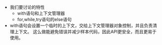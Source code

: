 * 我们要讨论的特性    * with语句和上下文管理器    * for,while,try语句的else语句* with语句会设置一个临时的上下文，交给上下文管理器对象控制，并且负责清理上下文。这么做能避免错误并减少样本代码，因此API更安全，而且更易于使用。